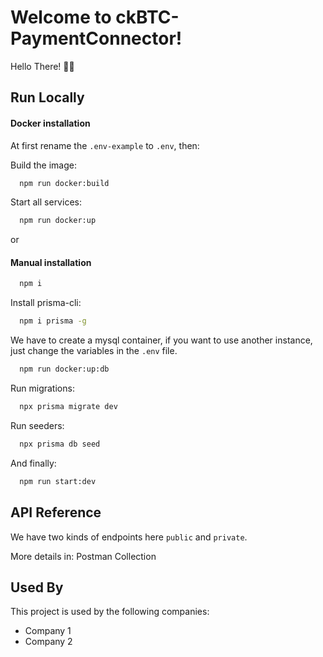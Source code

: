 # Welcome to ckBTC-PaymentConnector!

Hello There! ✌🏽

## Run Locally

#### Docker installation

At first rename the `.env-example` to `.env`, then:

Build the image:
```bash
  npm run docker:build
```
Start all services:
```bash
  npm run docker:up
```

or

#### Manual installation

```bash
  npm i
```
Install prisma-cli:
```bash
  npm i prisma -g
```

We have to create a mysql container, if you want to use another instance, just change the variables in the `.env` file.

```bash
  npm run docker:up:db
```

Run migrations:
```bash
  npx prisma migrate dev
```

Run seeders:
```bash
  npx prisma db seed
```
And finally:
```bash
  npm run start:dev
```
## API Reference
We have two kinds of endpoints here `public` and `private`.

More details in: Postman Collection

## Used By

This project is used by the following companies:

- Company 1
- Company 2

